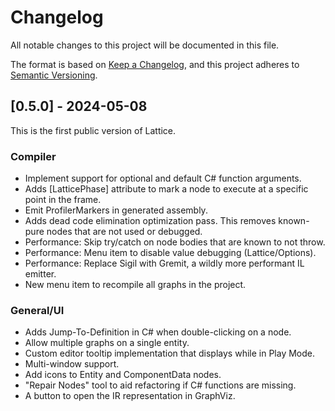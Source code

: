 # Changelog
All notable changes to this project will be documented in this file.

The format is based on [Keep a Changelog](https://keepachangelog.com/en/1.0.0/),
and this project adheres to [Semantic Versioning](https://semver.org/spec/v2.0.0.html).

## [0.5.0] - 2024-05-08
This is the first public version of Lattice.

### Compiler
- Implement support for optional and default C# function arguments.  
- Adds [LatticePhase] attribute to mark a node to execute at a specific point in the frame. 
- Emit ProfilerMarkers in generated assembly.
- Adds dead code elimination optimization pass. This removes known-pure nodes that are not used or debugged.
- Performance: Skip try/catch on node bodies that are known to not throw.
- Performance: Menu item to disable value debugging (Lattice/Options).
- Performance: Replace Sigil with Gremit, a wildly more performant IL emitter.
- New menu item to recompile all graphs in the project.

### General/UI
- Adds Jump-To-Definition in C# when double-clicking on a node.
- Allow multiple graphs on a single entity.
- Custom editor tooltip implementation that displays while in Play Mode.
- Multi-window support.
- Add icons to Entity and ComponentData nodes.
- "Repair Nodes" tool to aid refactoring if C# functions are missing.
- A button to open the IR representation in GraphViz.